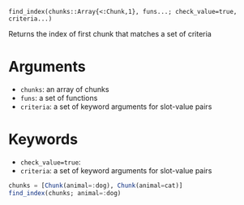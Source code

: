 ```
find_index(chunks::Array{<:Chunk,1}, funs...; check_value=true, criteria...)
```

Returns the index of first chunk that matches a set of criteria

# Arguments

  * `chunks`: an array of chunks
  * `funs`: a set of functions
  * `criteria`: a set of keyword arguments for slot-value pairs

# Keywords

  * `check_value=true`:
  * `criteria`: a set of keyword arguments for slot-value pairs

```julia
chunks = [Chunk(animal=:dog), Chunk(animal=cat)]
find_index(chunks; animal=:dog)
```
